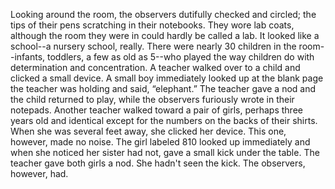 Looking around the room, the observers dutifully checked and circled; the tips of their pens scratching in their notebooks. They wore lab coats, although the room they were in could hardly be called a lab. It looked like a school--a nursery school, really. There were nearly 30 children in the room--infants, toddlers, a few as old as 5--who played the way children do with determination and concentration. A teacher walked over to a child and clicked a small device. A small boy immediately looked up at the blank page the teacher was holding and said, “elephant.” The teacher gave a nod and the child returned to play, while the observers furiously wrote in their notepads. Another teacher walked toward a pair of girls, perhaps three years old and identical except for the numbers on the backs of their shirts. When she was several feet away, she clicked her device. This one, however, made no noise. The girl labeled 810 looked up immediately and when she noticed her sister had not, gave a small kick under the table. The teacher gave both girls a nod. She hadn't seen the kick. The observers, however, had.
